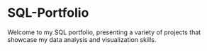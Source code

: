 # SQL-Portfolio
Welcome to my SQL portfolio, presenting a variety of projects that showcase my data analysis and visualization skills.

